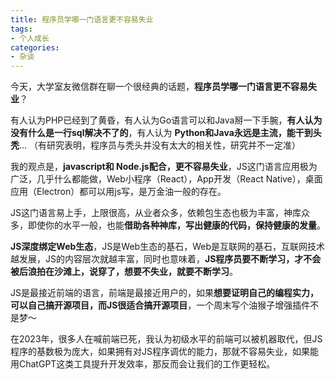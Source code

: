 ```yaml
---
title: 程序员学哪一门语言更不容易失业
tags:
- 个人成长
categories:
- 杂谈
---
```


今天，大学室友微信群在聊一个很经典的话题，**程序员学哪一门语言更不容易失业**？

有人认为PHP已经到了黄昏，有人认为Go语言可以和Java掰一下手腕，**有人认为没有什么是一行sql解决不了的**，有人认为 **Python和Java永远是主流，能干到头秃**… （有研究表明，程序员与秃头并没有太大的相关性，研究并不一定准）

我的观点是，**javascript和 Node.js配合，更不容易失业**，JS这门语言应用极为广泛，几乎什么都能做，Web小程序（React），App开发（React Native），桌面应用（Electron）都可以用js写，是万金油一般的存在。

JS这门语言易上手，上限很高，从业者众多，依赖包生态也极为丰富，神库众多，即使你的水平一般，也能**借助各种神库，写出健康的代码，保持健康的发量**。

**JS深度绑定Web生态**，JS是Web生态的基石，Web是互联网的基石，互联网技术越发展，JS的内容层次就越丰富，同时也意味着，**JS程序员要不断学习，才不会被后浪拍在沙滩上，说穿了，想要不失业，就要不断学习**。

JS是最接近前端的语言，前端是最接近用户的，如果**想要证明自己的编程实力，可以自己搞开源项目，而JS很适合搞开源项目**，一个周末写个油猴子增强插件不是梦～ 

在2023年，很多人在喊前端已死，我认为初级水平的前端可以被机器取代，但JS程序的基数极为庞大，如果拥有对JS程序调优的能力，那就不容易失业，如果能用ChatGPT这类工具提升开发效率，那反而会让我们的工作更轻松。
